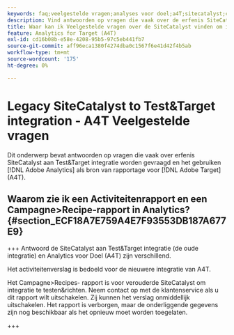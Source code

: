 ```yaml
---
keywords: faq;veelgestelde vragen;analyses voor doel;a4T;sitecatalyst;campagne>recept;test&target;integratie
description: Vind antwoorden op vragen die vaak over de erfenis SiteCatalyst aan Test&Target integratie worden gevraagd en het gebruiken van Analytics voor [!DNL Target] (A4T).
title: Waar kan ik Veelgestelde vragen over de SiteCatalyst vinden om integratie te testen&richten?
feature: Analytics for Target (A4T)
exl-id: cd16b08b-e58e-4208-95b5-97c5eb441fb7
source-git-commit: aff96eca1380f4274dba0c1567f6e41d42f4b5ab
workflow-type: tm+mt
source-wordcount: '175'
ht-degree: 0%

---
```


# Legacy SiteCatalyst to Test&amp;Target integration - A4T Veelgestelde vragen

Dit onderwerp bevat antwoorden op vragen die vaak over erfenis SiteCatalyst aan Test&amp;Target integratie worden gevraagd en het gebruiken [!DNL Adobe Analytics] als bron van rapportage voor [!DNL Adobe Target] (A4T).

## Waarom zie ik een Activiteitenrapport en een Campagne>Recipe-rapport in Analytics? {#section_ECF18A7E759A4E7F93553DB187A677E9}

+++ Antwoord de SiteCatalyst aan Test&amp;Target integratie (de oude integratie) en Analytics voor Doel (A4T) zijn verschillend.

Het activiteitenverslag is bedoeld voor de nieuwere integratie van A4T.

Het Campagne>Recipes- rapport is voor verouderde SiteCatalyst om integratie te testen&amp;richten. Neem contact op met de klantenservice als u dit rapport wilt uitschakelen. Zij kunnen het verslag onmiddellijk uitschakelen. Het rapport is verborgen, maar de onderliggende gegevens zijn nog beschikbaar als het opnieuw moet worden toegelaten.

+++